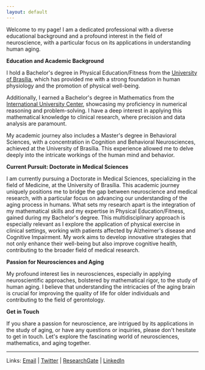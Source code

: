 ```yaml
---
layout: default
---
```

  Welcome to my page! I am a dedicated professional with a diverse educational background and a profound interest in the field of neuroscience, with a particular focus on its applications in understanding human aging.

**Education and Academic Background**

  I hold a Bachelor's degree in Physical Education/Fitness from the [University of Brasília](https://international.unb.br/), which has provided me with a strong foundation in human physiology and the promotion of physical well-being.

  Additionally, I earned a Bachelor's degree in Mathematics from the [International University Center](https://globalhub.uninter.com/en/), showcasing my proficiency in numerical reasoning and problem-solving. I have a deep interest in applying this mathematical knowledge to clinical research, where precision and data analysis are paramount.

  My academic journey also includes a Master's degree in Behavioral Sciences, with a concentration in Cognition and Behavioral Neurosciences, achieved at the University of Brasília. This experience allowed me to delve deeply into the intricate workings of the human mind and behavior.

**Current Pursuit: Doctorate in Medical Sciences**

  I am currently pursuing a Doctorate in Medical Sciences, specializing in the field of Medicine, at the University of Brasília. This academic journey uniquely positions me to bridge the gap between neuroscience and medical research, with a particular focus on advancing our understanding of the aging process in humans. What sets my research apart is the integration of my mathematical skills and my expertise in Physical Education/Fitness, gained during my Bachelor's degree. This multidisciplinary approach is especially relevant as I explore the application of physical exercise in clinical settings, working with patients affected by Alzheimer's disease and Cognitive Impairment. My work aims to develop innovative strategies that not only enhance their well-being but also improve cognitive health, contributing to the broader field of medical research.

**Passion for Neurosciences and Aging**

  My profound interest lies in neurosciences, especially in applying neuroscientific approaches, bolstered by mathematical rigor, to the study of human aging. I believe that understanding the intricacies of the aging brain is crucial for improving the quality of life for older individuals and contributing to the field of gerontology.

**Get in Touch**

  If you share a passion for neuroscience, are intrigued by its applications in the study of aging, or have any questions or inquiries, please don't hesitate to get in touch. Let's explore the fascinating world of neurosciences, mathematics, and aging together.

-------------------
Links: [Email](rlounb@gmail.com) | [Twitter](https://twitter.com/rlolegario) | [ResearchGate](https://www.researchgate.net/profile/Raphael-Olegario) | [LinkedIn](https://www.linkedin.com/in/raphaellolegario/)
